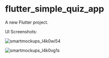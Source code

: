 # flutter_simple_quiz_app

A new Flutter project.

UI Screenshots:

![smartmockups_l4k0wi54](https://user-images.githubusercontent.com/60041910/174446035-7ba4907b-ed3a-46d2-a1c2-1b332214476e.jpg)


![smartmockups_l4k0vg1s](https://user-images.githubusercontent.com/60041910/174446036-646902b0-64ef-4659-9589-9170ff35ec88.jpg)
